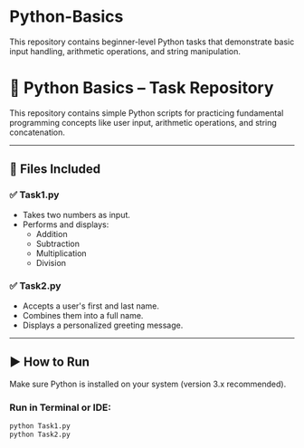 # Python-Basics
This repository contains beginner-level Python tasks that demonstrate basic input handling, arithmetic operations, and string manipulation.
# 🐍 Python Basics – Task Repository

This repository contains simple Python scripts for practicing fundamental programming concepts like user input, arithmetic operations, and string concatenation.

---

## 📂 Files Included

### ✅ Task1.py
- Takes two numbers as input.
- Performs and displays:
  - Addition
  - Subtraction
  - Multiplication
  - Division

### ✅ Task2.py
- Accepts a user's first and last name.
- Combines them into a full name.
- Displays a personalized greeting message.

---

## ▶️ How to Run

Make sure Python is installed on your system (version 3.x recommended).

### Run in Terminal or IDE:
```bash
python Task1.py
python Task2.py
